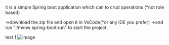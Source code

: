 it is a simple Spring boot application which can to crud operations (*not role based)

->download the zip file and open it in VsCode(*or any IDE you prefer)
->and run "./mvnw spring-boot:run" to start the project

test 1
![image](https://github.com/user-attachments/assets/41385d54-3fb8-4a41-b5d0-31160b296137)
